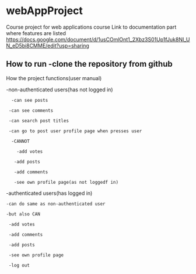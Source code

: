 # webAppProject
Course project for web applications course
Link to documentation part where features are listed
https://docs.google.com/document/d/1usCOmlOnt1_2Xbz3S01Up1fJuk8NI_UN_eD5bi8CMME/edit?usp=sharing


How to run
  -clone the repository from github
  -


How the project functions(user manual)
  
  -non-authenticated users(has not logged in)
  
      -can see posts
      
     -can see comments
     
     -can search post titles
     
     -can go to post user profile page when presses user
     
      -CANNOT
      
        -add votes
        
       -add posts
       
       -add comments
       
       -see own profile page(as not loggedf in)
       
  
  -authenticated users(has logged in)
  
    -can do same as non-authenticated user
    
    -but also CAN
     
     -add votes
     
     -add comments
     
     -add posts
     
     -see own profile page
     
     -log out





